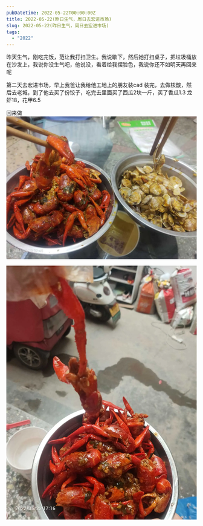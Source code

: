 ```yaml
---
pubDatetime: 2022-05-22T00:00:00Z
title: 2022-05-22(昨日生气，周日去宏进市场)
slug: 2022-05-22(昨日生气，周日去宏进市场)
tags:
  - "2022"
---
```


昨天生气，刚吃完饭，范让我打扫卫生。我说歇下，然后她打扫桌子，把垃圾桶放在沙发上，我说你没生气吧，他说没，看着给我摆脸色，我说你还不如明天再回来呢

第二天去宏进市场，早上我爸让我给他工地上的朋友装cad 装完，去做核酸，然后去老城，到了他去买了份饺子，吃完去里面买了西瓜2块一斤，买了香瓜1.3
龙虾18，花甲6.5

回来做![](../../img/6904315-9e1620f48970ed47.jpg)

![](../../img/6904315-397475741d0ef54c.jpg)
